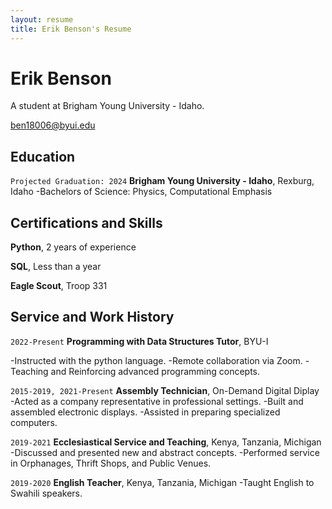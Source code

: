 ```yaml
---
layout: resume
title: Erik Benson's Resume
---
```

# Erik Benson
A student at Brigham Young University - Idaho.

<div id="webaddress">
<a href="datascience@byui.edu">ben18006@byui.edu</a>


## Education

`Projected Graduation: 2024`
__Brigham Young University - Idaho__, Rexburg, Idaho
-Bachelors of Science: Physics, Computational Emphasis 

## Certifications and Skills

__Python__, 2 years of experience

__SQL__, Less than a year

__Eagle Scout__, Troop 331 

## Service and Work History

<!-- I would recommend putting some bullet points that describe what you did in your jobs -->
  
`2022-Present`
__Programming with Data Structures Tutor__, BYU-I
  
-Instructed with the python language.
-Remote collaboration via Zoom.
-Teaching and Reinforcing advanced programming concepts.

`2015-2019, 2021-Present`
__Assembly Technician__, On-Demand Digital Diplay
  -Acted as a company representative in professional settings.
  -Built and assembled electronic displays.
  -Assisted in preparing specialized computers.

`2019-2021`
__Ecclesiastical Service and Teaching__, Kenya, Tanzania, Michigan
  -Discussed and presented new and abstract concepts.
  -Performed service in Orphanages, Thrift Shops, and Public Venues.
  
  
`2019-2020`
__English Teacher__, Kenya, Tanzania, Michigan
  -Taught English to Swahili speakers.

<!-- ### Footer

Last updated: May 2013 -->


